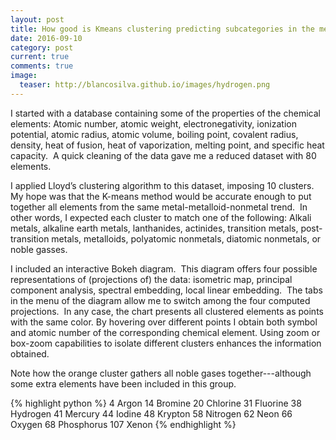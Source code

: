 ```yaml
---
layout: post
title: How good is Kmeans clustering predicting subcategories in the metal-metalloid-nonmetal trend?
date: 2016-09-10 
category: post
current: true
comments: true
image:
  teaser: http://blancosilva.github.io/images/hydrogen.png
---
```


I started with a database containing some of the properties of the chemical elements: Atomic number, atomic weight, electronegativity, ionization potential, atomic radius, atomic volume, boiling point, covalent radius, density, heat of fusion, heat of vaporization, melting point, and specific heat capacity.  A quick cleaning of the data gave me a reduced dataset with 80 elements.  

I applied Lloyd’s clustering algorithm to this dataset, imposing 10 clusters. My hope was that the K-means method would be accurate enough to put together all elements from the same metal-metalloid-nonmetal trend.  In other words, I expected each cluster to match one of the following: Alkali metals, alkaline earth metals, lan­thanides, actinides, transition metals, post-​transition metals, metalloids, polyatomic nonmetals, diatomic nonmetals, or noble gasses.

I included an interactive Bokeh diagram.  This diagram offers four possible representations of (projections of) the data: isometric map, principal component analysis, spectral embedding, local linear embedding.  The tabs in the menu of the diagram allow me to switch among the four computed projections.  In any case, the chart presents all clustered elements as points with the same color. By hovering over different points I obtain both symbol and atomic number of the corresponding chemical element. Using zoom or box-zoom capabilities to isolate different clusters enhances the information obtained. 

<link rel="stylesheet" href="https://cdn.pydata.org/bokeh/release/bokeh-0.12.1.min.css" type="text/css" />
<link rel="stylesheet" href="https://cdn.pydata.org/bokeh/release/bokeh-widgets-0.12.1.min.css" type="text/css" />
        
<script type="text/javascript" src="https://cdn.pydata.org/bokeh/release/bokeh-0.12.1.min.js"></script>
<script type="text/javascript" src="https://cdn.pydata.org/bokeh/release/bokeh-widgets-0.12.1.min.js"></script>
<script type="text/javascript">
    Bokeh.set_log_level("info");
</script>

<div class="bk-root">
	<div class="plotdiv" id="1b7c65a4-571d-4f3e-9fdd-ed079cd65350"></div>
</div>

<script type="text/javascript">
Bokeh.$(function() {
	var docs_json = {"57fff59c-41eb-4d45-81e9-0a7e42c34e45":{"roots":{"references":[{"attributes":{},"id":"00cc789d-881a-4ad7-86d5-55f7553a63cf","type":"ToolEvents"},{"attributes":{"plot":{"id":"cee1bfa9-a824-44c8-9196-7b6a73d0175e","subtype":"Figure","type":"Plot"},"ticker":{"id":"129758b3-92e1-4aaa-8b0b-5cebdf31fe5a","type":"BasicTicker"}},"id":"e182f0b1-daf8-4f37-9190-bec05b4accf4","type":"Grid"},{"attributes":{"plot":{"id":"c2dab302-5e42-4e3d-959f-b5e66611fbc3","subtype":"Figure","type":"Plot"}},"id":"5217cc7f-a098-445c-aeb1-fda035014443","type":"WheelZoomTool"},{"attributes":{},"id":"75e62a9b-78f8-4b19-a5f3-f3d4d30e01b7","type":"BasicTicker"},{"attributes":{"data_source":{"id":"adbb849a-2cfb-4d55-a67d-58ba3b1038b9","type":"ColumnDataSource"},"glyph":{"id":"8e2f6dff-97e5-4955-9782-be53d1ed3414","type":"Circle"},"hover_glyph":null,"nonselection_glyph":{"id":"21066351-a6af-47e3-862c-4473430ff0e3","type":"Circle"},"selection_glyph":null},"id":"a4eb37fa-5e97-4431-a08a-1bdbd443c663","type":"GlyphRenderer"},{"attributes":{"dimension":1,"plot":{"id":"c2dab302-5e42-4e3d-959f-b5e66611fbc3","subtype":"Figure","type":"Plot"},"ticker":{"id":"f474c202-2a73-4edd-8ed6-ea0ae8a04233","type":"BasicTicker"}},"id":"eaee7ab2-ba98-4195-8f96-954f4c4d401e","type":"Grid"},{"attributes":{"plot":{"id":"c2dab302-5e42-4e3d-959f-b5e66611fbc3","subtype":"Figure","type":"Plot"}},"id":"c9d9b096-3849-4282-9d1d-9d0d942fdf01","type":"ResetTool"},{"attributes":{"overlay":{"id":"e977dbe3-8c12-4709-a2f8-36636a0daa6a","type":"BoxAnnotation"},"plot":{"id":"630a6592-12ca-42dc-92ef-2aea63af3651","subtype":"Figure","type":"Plot"}},"id":"ac8c7720-0df6-490a-8d97-8a8d0f78936c","type":"BoxZoomTool"},{"attributes":{"below":[{"id":"f63bc2ae-1d93-4feb-8d4b-7cb6d7705c36","type":"LinearAxis"}],"left":[{"id":"0a4c638c-e4b4-4481-b2eb-e2c359728a93","type":"LinearAxis"}],"plot_height":700,"plot_width":700,"renderers":[{"id":"f63bc2ae-1d93-4feb-8d4b-7cb6d7705c36","type":"LinearAxis"},{"id":"690a0a60-3502-4535-974f-df97314dd36a","type":"Grid"},{"id":"0a4c638c-e4b4-4481-b2eb-e2c359728a93","type":"LinearAxis"},{"id":"f5c5e61c-008f-4972-8cf1-e3043e3c714e","type":"Grid"},{"id":"9a5901de-a97e-4cad-b879-4c8014219e7f","type":"BoxAnnotation"},{"id":"27d56f1a-7c3b-4532-81ba-85bf4eaf4f64","type":"GlyphRenderer"}],"title":{"id":"f80e1044-6214-4f5d-810e-ee43636c4e32","type":"Title"},"tool_events":{"id":"9c23a4d1-f898-4314-8413-02bab3630f17","type":"ToolEvents"},"toolbar":{"id":"15bda869-de1c-434b-ab8c-e88b19d94edf","type":"Toolbar"},"x_range":{"id":"d9d66ebc-bb49-455c-9072-7481d6bca986","type":"DataRange1d"},"y_range":{"id":"2090e30b-3cbf-4a02-a472-143166984158","type":"DataRange1d"}},"id":"d1f6fdbe-f8b8-48cd-b2b3-d71314b67ed3","subtype":"Figure","type":"Plot"},{"attributes":{},"id":"3f24e6e2-68bf-482c-901b-b83865029baa","type":"BasicTicker"},{"attributes":{"child":{"id":"630a6592-12ca-42dc-92ef-2aea63af3651","subtype":"Figure","type":"Plot"},"title":"Isometric Map"},"id":"ea24ab70-9e73-439f-affd-592e438c59b0","type":"Panel"},{"attributes":{},"id":"1b988d15-c792-4942-97de-bd0aab3356ba","type":"ToolEvents"},{"attributes":{"formatter":{"id":"d8eb04a3-45a5-43a2-9253-929516d4e62a","type":"BasicTickFormatter"},"plot":{"id":"630a6592-12ca-42dc-92ef-2aea63af3651","subtype":"Figure","type":"Plot"},"ticker":{"id":"316f212b-61d6-44fb-9b93-61fb7533d858","type":"BasicTicker"}},"id":"8de9b5db-ee4d-4089-a345-0a2cdae9500c","type":"LinearAxis"},{"attributes":{"fill_alpha":{"value":0.1},"fill_color":{"value":"#1f77b4"},"line_alpha":{"value":0.1},"line_color":{"value":"#1f77b4"},"size":{"units":"screen","value":10},"x":{"field":"x"},"y":{"field":"y"}},"id":"a5726df9-1d65-405b-b9ee-bcfe6a2263f6","type":"Circle"},{"attributes":{},"id":"316f212b-61d6-44fb-9b93-61fb7533d858","type":"BasicTicker"},{"attributes":{"callback":null},"id":"2090e30b-3cbf-4a02-a472-143166984158","type":"DataRange1d"},{"attributes":{"plot":{"id":"d1f6fdbe-f8b8-48cd-b2b3-d71314b67ed3","subtype":"Figure","type":"Plot"}},"id":"a748a11e-be89-4a00-80fb-698320cf787d","type":"ResetTool"},{"attributes":{"plot":{"id":"d1f6fdbe-f8b8-48cd-b2b3-d71314b67ed3","subtype":"Figure","type":"Plot"}},"id":"dafdebeb-92fa-4585-99df-6bdd3568f1a3","type":"PanTool"},{"attributes":{"below":[{"id":"8ee13b94-1b80-4eda-a50a-f4beeb1376a2","type":"LinearAxis"}],"left":[{"id":"8de9b5db-ee4d-4089-a345-0a2cdae9500c","type":"LinearAxis"}],"plot_height":700,"plot_width":700,"renderers":[{"id":"8ee13b94-1b80-4eda-a50a-f4beeb1376a2","type":"LinearAxis"},{"id":"bee6a1fd-c01c-4321-8bfa-907b99ad73dd","type":"Grid"},{"id":"8de9b5db-ee4d-4089-a345-0a2cdae9500c","type":"LinearAxis"},{"id":"93d70db1-0a1f-48dd-a027-d11381b46cfb","type":"Grid"},{"id":"e977dbe3-8c12-4709-a2f8-36636a0daa6a","type":"BoxAnnotation"},{"id":"a4eb37fa-5e97-4431-a08a-1bdbd443c663","type":"GlyphRenderer"}],"title":{"id":"c42e27d4-68aa-42ae-af86-9588bba103cd","type":"Title"},"tool_events":{"id":"00cc789d-881a-4ad7-86d5-55f7553a63cf","type":"ToolEvents"},"toolbar":{"id":"2252a3dd-e866-4fc7-b2a1-41692c367127","type":"Toolbar"},"x_range":{"id":"96da214a-b8dd-4580-ab0a-0a2d8870ef96","type":"DataRange1d"},"y_range":{"id":"dc2353fd-c680-4d67-90ca-888f8d73ed14","type":"DataRange1d"}},"id":"630a6592-12ca-42dc-92ef-2aea63af3651","subtype":"Figure","type":"Plot"},{"attributes":{"data_source":{"id":"ea4aa114-acee-46c2-a6c6-89303d1218b5","type":"ColumnDataSource"},"glyph":{"id":"ac356c33-bf30-4851-9f38-0672cdf25271","type":"Circle"},"hover_glyph":null,"nonselection_glyph":{"id":"388bd00b-18b8-4080-9c78-65ed21fc38e1","type":"Circle"},"selection_glyph":null},"id":"27d56f1a-7c3b-4532-81ba-85bf4eaf4f64","type":"GlyphRenderer"},{"attributes":{"dimension":1,"plot":{"id":"630a6592-12ca-42dc-92ef-2aea63af3651","subtype":"Figure","type":"Plot"},"ticker":{"id":"316f212b-61d6-44fb-9b93-61fb7533d858","type":"BasicTicker"}},"id":"93d70db1-0a1f-48dd-a027-d11381b46cfb","type":"Grid"},{"attributes":{"callback":null},"id":"d9d66ebc-bb49-455c-9072-7481d6bca986","type":"DataRange1d"},{"attributes":{"callback":null,"column_names":["color","y","number","name","x"],"data":{"color":["blue","green","orange","gray","purple","red","green","purple","green","orange","green","gray","black","orange","purple","purple","gray","purple","purple","green","orange","purple","blue","black","purple","orange","red","orange","purple","orange","blue","red","gray","orange","black","green","brown","green","yellow","red","orange","gray","red","black","orange","purple","orange","pink","orange","green","purple","black","brown","gray","pink","brown","red","gray","yellow","purple","gray","purple","yellow","green","pink","red","gray","red","blue","brown","green","yellow","black","brown","pink","orange","brown","green","gray","red"],"name":["Aluminum","Antimony","Argon","Arsenic","Gold","Boron","Barium","Beryllium","Bismuth","Bromine","Calcium","Cadmium","Cerium","Chlorine","Cobalt","Chromium","Cesium","Copper","Erbium","Europium","Fluorine","Iron","Gallium","Gadolinium","Germanium","Hydrogen","Hafnium","Mercury","Holmium","Iodine","Indium","Iridium","Potassium","Krypton","Lanthanum","Lithium","Lutetium","Magnesium","Manganese","Molybdenum","Nitrogen","Sodium","Niobium","Neodymium","Neon","Nickel","Oxygen","Osmium","Phosphorus","Lead","Palladium","Praseodymium","Platinum","Rubidium","Rhenium","Rhodium","Ruthenium","Sulfur","Silver","Scandium","Selenium","Silicon","Samarium","Strontium","Tantalum","Technetium","Tellurium","Thorium","Tin","Titanium","Thallium","Thulium","Uranium","Vanadium","Tungsten","Xenon","Yttrium","Ytterbium","Zinc","Zirconium"],"number":[13,51,18,33,79,5,56,4,83,35,20,48,58,17,27,24,55,29,68,63,9,26,31,64,32,1,72,80,67,53,49,77,19,36,57,3,71,12,25,42,7,11,41,60,10,28,8,76,15,82,46,59,78,37,75,45,44,16,47,21,34,14,62,38,73,43,52,90,50,22,81,69,92,23,74,54,39,70,30,40],"x":[0.020084526582062872,0.055508911227359646,0.15159617982500034,0.07808620535306354,-0.013118989541468791,-0.1667149181084315,0.040412699966604515,-0.07412158918645055,0.09996677214325349,0.1358710216647169,0.049420833645170956,0.09840756709401258,-0.05368475756641123,0.1445412145579658,-0.07409316417918016,-0.0740595765977072,0.11968902413559186,-0.026971234299534935,-0.07399904353158034,0.046222159376645575,0.15454197924764262,-0.07409052090663995,0.11498411425073189,-0.05245918041112748,-0.01690505753613556,0.15810507616567535,-0.16713862462462217,0.12914581958175478,-0.07400764218452528,0.12530009037635478,0.10257272792964704,-0.16715970138356462,0.12128852554282608,0.14714531161018027,-0.06419691329517986,0.10359613404133232,-0.09212096560524483,0.07261141171217114,-0.022633185209691854,-0.16712746052891564,0.15425893856539996,0.1191230562603522,-0.1671134893103093,-0.02327814570193724,0.15648491981385174,-0.0741106703796223,0.15457894721882315,-0.16719523063347128,0.12877358728656896,0.0897623732213237,-0.07405615289428397,-0.06559716272986302,-0.12423051864410839,0.12111319125662334,-0.16724406574068892,-0.13889187151894994,-0.1671985605396927,0.120689818545417,0.0016202772687727118,-0.07407638313504207,0.1082491985884832,-0.052965284390099975,0.006889137879488946,0.05587808988636636,-0.16721740391543918,-0.16719279544791243,0.08771539506277566,-0.16713573562473905,0.0813179877688995,-0.09507031046186384,0.0982604083979883,-0.047403618993624004,-0.11269107732573114,-0.11953056645586756,-0.1672722561551455,0.14161633462018186,-0.0786897073555854,0.05947466029830267,0.09074390265847682,-0.16717994243702983],"y":[-0.0686640027625074,-0.03236129252061037,0.10088275678157575,0.015594629748858876,-0.13022710880772997,0.09320866123363873,-0.04788960307612368,-0.04812478338540362,-0.05239852725787149,0.08019276695069817,-0.03416756579328093,0.034824096936878976,-0.38582274730122385,0.09119086361219124,-0.053808921997003954,-0.059858381607069265,0.06354449734773836,-0.06332810308150484,-0.07388381969091548,-0.04967276449143002,0.10433491793803673,-0.05323509441680576,-0.1218473226690649,-0.08371155391912287,-0.08994256518945527,0.10908179190474339,0.12764933135773887,0.07687786711359658,-0.07024627665353751,0.06663726162916656,-0.10157418166086082,0.1263046831988943,0.04991071791183141,0.09543362059015625,-0.35257465037183333,0.0010330287617851292,-0.023946216541317504,-0.005926462161662521,-0.04760576755978449,0.14151992876682593,0.10405246048471159,0.03995282528323821,0.1420039670682226,-0.1233378253024394,0.10715099807051419,-0.04860115787057549,0.10432151305723025,0.16362384453223167,0.07017221143393758,-0.0647331974504771,-0.06273997215755646,-0.3582260430651827,0.03213017565191455,0.05860536971435126,0.18630357516727122,0.04728355999662924,0.1103729698616958,0.05946688409145219,-0.058842469373782944,-0.057152302385446094,0.045112059248676804,-0.03719370702747273,-0.05270548607708758,-0.032932741511694744,0.17827508108785653,0.10923458556172173,0.015158418785209878,0.11696617007969838,-0.13448636210346282,-0.02631729134006027,-0.04440109433036243,-0.0489427204212851,-0.19792518409590712,0.010587326543834106,0.18878104860172187,0.08864335256198225,-0.046494733412392894,-0.04370687587572408,0.020218518521762995,0.10449991026462405]}},"id":"69c788d8-589a-4455-a18c-1d045ac77d13","type":"ColumnDataSource"},{"attributes":{"plot":null,"text":null},"id":"f80e1044-6214-4f5d-810e-ee43636c4e32","type":"Title"},{"attributes":{"data_source":{"id":"97fcbe25-9ae7-4940-9fd2-985f30ff8860","type":"ColumnDataSource"},"glyph":{"id":"f0dacd2d-98f8-47fc-b4f0-c2d708f75136","type":"Circle"},"hover_glyph":null,"nonselection_glyph":{"id":"f4291af9-91c2-470e-a81d-f8a6ae44e447","type":"Circle"},"selection_glyph":null},"id":"de2c5ade-dce6-4847-9286-f0c6d41cc010","type":"GlyphRenderer"},{"attributes":{},"id":"04be2950-d6ee-4a57-9891-c3bbc420ece0","type":"BasicTicker"},{"attributes":{"formatter":{"id":"1525348e-307c-41b7-8caa-bef648e207e3","type":"BasicTickFormatter"},"plot":{"id":"cee1bfa9-a824-44c8-9196-7b6a73d0175e","subtype":"Figure","type":"Plot"},"ticker":{"id":"129758b3-92e1-4aaa-8b0b-5cebdf31fe5a","type":"BasicTicker"}},"id":"f657fa86-2aac-42c1-8ebc-0d6c938ac726","type":"LinearAxis"},{"attributes":{},"id":"781d0785-349d-4ea0-891b-76780f5c06a3","type":"BasicTicker"},{"attributes":{"child":{"id":"d1f6fdbe-f8b8-48cd-b2b3-d71314b67ed3","subtype":"Figure","type":"Plot"},"title":"PCA"},"id":"6571b915-2606-40a7-9990-3270441b3d6d","type":"Panel"},{"attributes":{"overlay":{"id":"9a5901de-a97e-4cad-b879-4c8014219e7f","type":"BoxAnnotation"},"plot":{"id":"d1f6fdbe-f8b8-48cd-b2b3-d71314b67ed3","subtype":"Figure","type":"Plot"}},"id":"ac3efedf-73fd-48dd-8ce2-21d563db2fcb","type":"BoxZoomTool"},{"attributes":{"formatter":{"id":"890edc07-2806-44aa-80e7-8932b6dfec03","type":"BasicTickFormatter"},"plot":{"id":"d1f6fdbe-f8b8-48cd-b2b3-d71314b67ed3","subtype":"Figure","type":"Plot"},"ticker":{"id":"3f24e6e2-68bf-482c-901b-b83865029baa","type":"BasicTicker"}},"id":"f63bc2ae-1d93-4feb-8d4b-7cb6d7705c36","type":"LinearAxis"},{"attributes":{"fill_alpha":{"value":0.1},"fill_color":{"value":"#1f77b4"},"line_alpha":{"value":0.1},"line_color":{"value":"#1f77b4"},"size":{"units":"screen","value":10},"x":{"field":"x"},"y":{"field":"y"}},"id":"388bd00b-18b8-4080-9c78-65ed21fc38e1","type":"Circle"},{"attributes":{"bottom_units":"screen","fill_alpha":{"value":0.5},"fill_color":{"value":"lightgrey"},"left_units":"screen","level":"overlay","line_alpha":{"value":1.0},"line_color":{"value":"black"},"line_dash":[4,4],"line_width":{"value":2},"plot":null,"render_mode":"css","right_units":"screen","top_units":"screen"},"id":"44ccdee2-9904-44fc-ba52-fa1d4b4df299","type":"BoxAnnotation"},{"attributes":{"plot":{"id":"c2dab302-5e42-4e3d-959f-b5e66611fbc3","subtype":"Figure","type":"Plot"}},"id":"842ca18d-71c2-4da8-b92f-e840c22759b8","type":"HelpTool"},{"attributes":{"callback":null},"id":"e45a05d4-d60c-4fa7-b98b-db7fa6c02e66","type":"DataRange1d"},{"attributes":{"fill_color":{"field":"color"},"line_color":{"field":"color"},"size":{"units":"screen","value":10},"x":{"field":"x"},"y":{"field":"y"}},"id":"b63d42a0-e0b3-4db6-b576-39162a9df427","type":"Circle"},{"attributes":{"fill_color":{"field":"color"},"line_color":{"field":"color"},"size":{"units":"screen","value":10},"x":{"field":"x"},"y":{"field":"y"}},"id":"f0dacd2d-98f8-47fc-b4f0-c2d708f75136","type":"Circle"},{"attributes":{},"id":"0020874b-5c7c-4b62-ab2a-800de073350b","type":"BasicTickFormatter"},{"attributes":{"dimension":1,"plot":{"id":"d1f6fdbe-f8b8-48cd-b2b3-d71314b67ed3","subtype":"Figure","type":"Plot"},"ticker":{"id":"75e62a9b-78f8-4b19-a5f3-f3d4d30e01b7","type":"BasicTicker"}},"id":"f5c5e61c-008f-4972-8cf1-e3043e3c714e","type":"Grid"},{"attributes":{},"id":"1525348e-307c-41b7-8caa-bef648e207e3","type":"BasicTickFormatter"},{"attributes":{"callback":null},"id":"dc2353fd-c680-4d67-90ca-888f8d73ed14","type":"DataRange1d"},{"attributes":{"plot":null,"text":null},"id":"0233b109-73a3-4dfd-bd8c-14dcf9b9f03a","type":"Title"},{"attributes":{"child":{"id":"c2dab302-5e42-4e3d-959f-b5e66611fbc3","subtype":"Figure","type":"Plot"},"title":"Spectral Embedding"},"id":"98b94786-8612-423f-aac3-5351d5c7acde","type":"Panel"},{"attributes":{"bottom_units":"screen","fill_alpha":{"value":0.5},"fill_color":{"value":"lightgrey"},"left_units":"screen","level":"overlay","line_alpha":{"value":1.0},"line_color":{"value":"black"},"line_dash":[4,4],"line_width":{"value":2},"plot":null,"render_mode":"css","right_units":"screen","top_units":"screen"},"id":"2cf0bc88-499c-4a96-b0f7-4aa5ce2004e5","type":"BoxAnnotation"},{"attributes":{},"id":"0baaa94f-00c2-4299-8378-1febf77aa58b","type":"BasicTicker"},{"attributes":{"callback":null,"plot":{"id":"630a6592-12ca-42dc-92ef-2aea63af3651","subtype":"Figure","type":"Plot"},"tooltips":[["Name    ","@name"],["Atomic #","@number"]]},"id":"a4462cf3-e7e3-4b88-a454-e4ca8d12435c","type":"HoverTool"},{"attributes":{"plot":{"id":"d1f6fdbe-f8b8-48cd-b2b3-d71314b67ed3","subtype":"Figure","type":"Plot"}},"id":"9ecb0224-2edc-4b42-9734-026504a8dc0f","type":"HelpTool"},{"attributes":{"callback":null},"id":"96da214a-b8dd-4580-ab0a-0a2d8870ef96","type":"DataRange1d"},{"attributes":{"formatter":{"id":"ad6f786c-cf8a-4fb4-9b91-d4b5195fe4b8","type":"BasicTickFormatter"},"plot":{"id":"c2dab302-5e42-4e3d-959f-b5e66611fbc3","subtype":"Figure","type":"Plot"},"ticker":{"id":"0baaa94f-00c2-4299-8378-1febf77aa58b","type":"BasicTicker"}},"id":"f4e6114a-1b2f-4401-abdd-67a2161a9f6c","type":"LinearAxis"},{"attributes":{"formatter":{"id":"0020874b-5c7c-4b62-ab2a-800de073350b","type":"BasicTickFormatter"},"plot":{"id":"630a6592-12ca-42dc-92ef-2aea63af3651","subtype":"Figure","type":"Plot"},"ticker":{"id":"781d0785-349d-4ea0-891b-76780f5c06a3","type":"BasicTicker"}},"id":"8ee13b94-1b80-4eda-a50a-f4beeb1376a2","type":"LinearAxis"},{"attributes":{"plot":{"id":"630a6592-12ca-42dc-92ef-2aea63af3651","subtype":"Figure","type":"Plot"}},"id":"f13f894f-b5f9-4cac-83e5-2911b4ab11ad","type":"ResetTool"},{"attributes":{"plot":{"id":"cee1bfa9-a824-44c8-9196-7b6a73d0175e","subtype":"Figure","type":"Plot"}},"id":"98becf97-1b1f-4842-aa51-6e31960d5248","type":"PanTool"},{"attributes":{},"id":"129758b3-92e1-4aaa-8b0b-5cebdf31fe5a","type":"BasicTicker"},{"attributes":{},"id":"04b24655-2bdc-4bd2-8d99-97e4c78e7af6","type":"BasicTickFormatter"},{"attributes":{"plot":{"id":"cee1bfa9-a824-44c8-9196-7b6a73d0175e","subtype":"Figure","type":"Plot"}},"id":"6763cb58-49a6-4e8f-a0a7-2f607e6d9d27","type":"HelpTool"},{"attributes":{"plot":{"id":"630a6592-12ca-42dc-92ef-2aea63af3651","subtype":"Figure","type":"Plot"}},"id":"37c9ce78-0afc-4ee8-947a-c3dd6484dc3a","type":"WheelZoomTool"},{"attributes":{"fill_alpha":{"value":0.1},"fill_color":{"value":"#1f77b4"},"line_alpha":{"value":0.1},"line_color":{"value":"#1f77b4"},"size":{"units":"screen","value":10},"x":{"field":"x"},"y":{"field":"y"}},"id":"f4291af9-91c2-470e-a81d-f8a6ae44e447","type":"Circle"},{"attributes":{},"id":"11cd2732-f1e9-447e-8723-60767db7cf25","type":"ToolEvents"},{"attributes":{"dimension":1,"plot":{"id":"cee1bfa9-a824-44c8-9196-7b6a73d0175e","subtype":"Figure","type":"Plot"},"ticker":{"id":"04be2950-d6ee-4a57-9891-c3bbc420ece0","type":"BasicTicker"}},"id":"7ef6af74-c6be-451f-8156-28e0ea16cb99","type":"Grid"},{"attributes":{"plot":null,"text":null},"id":"c42e27d4-68aa-42ae-af86-9588bba103cd","type":"Title"},{"attributes":{"plot":null,"text":null},"id":"6bfbd763-2907-41b4-bd4a-9d95769ff141","type":"Title"},{"attributes":{"plot":{"id":"cee1bfa9-a824-44c8-9196-7b6a73d0175e","subtype":"Figure","type":"Plot"}},"id":"5cac3699-7ed9-4049-b47d-7336d7d080f2","type":"SaveTool"},{"attributes":{},"id":"f474c202-2a73-4edd-8ed6-ea0ae8a04233","type":"BasicTicker"},{"attributes":{"callback":null},"id":"69e2ad9d-bd6f-43fa-8988-06e933f0545b","type":"DataRange1d"},{"attributes":{"overlay":{"id":"2cf0bc88-499c-4a96-b0f7-4aa5ce2004e5","type":"BoxAnnotation"},"plot":{"id":"c2dab302-5e42-4e3d-959f-b5e66611fbc3","subtype":"Figure","type":"Plot"}},"id":"ae4c10b2-6ade-4517-81a6-8306f709954a","type":"BoxZoomTool"},{"attributes":{"plot":{"id":"d1f6fdbe-f8b8-48cd-b2b3-d71314b67ed3","subtype":"Figure","type":"Plot"}},"id":"fde1e47b-3327-4e62-824d-98b65f8d309a","type":"WheelZoomTool"},{"attributes":{},"id":"d8eb04a3-45a5-43a2-9253-929516d4e62a","type":"BasicTickFormatter"},{"attributes":{"plot":{"id":"cee1bfa9-a824-44c8-9196-7b6a73d0175e","subtype":"Figure","type":"Plot"}},"id":"aa0d69bd-f4a5-4da7-988c-cc788bcdb60c","type":"ResetTool"},{"attributes":{},"id":"ad6f786c-cf8a-4fb4-9b91-d4b5195fe4b8","type":"BasicTickFormatter"},{"attributes":{"plot":{"id":"cee1bfa9-a824-44c8-9196-7b6a73d0175e","subtype":"Figure","type":"Plot"}},"id":"5b7244ba-129a-4438-9898-0b73009d27ec","type":"WheelZoomTool"},{"attributes":{"plot":{"id":"d1f6fdbe-f8b8-48cd-b2b3-d71314b67ed3","subtype":"Figure","type":"Plot"}},"id":"590cd759-ec77-4e6a-a8bf-48f6f8a0ede0","type":"SaveTool"},{"attributes":{"active_drag":"auto","active_scroll":"auto","active_tap":"auto","tools":[{"id":"15137a19-6285-4e59-926b-e297f4424e02","type":"PanTool"},{"id":"37c9ce78-0afc-4ee8-947a-c3dd6484dc3a","type":"WheelZoomTool"},{"id":"ac8c7720-0df6-490a-8d97-8a8d0f78936c","type":"BoxZoomTool"},{"id":"30069fff-2193-4db3-b5e7-788b4ccb8afa","type":"SaveTool"},{"id":"f13f894f-b5f9-4cac-83e5-2911b4ab11ad","type":"ResetTool"},{"id":"b3208057-5fd6-4f83-9d4c-8cd1ab0619f9","type":"HelpTool"},{"id":"a4462cf3-e7e3-4b88-a454-e4ca8d12435c","type":"HoverTool"}]},"id":"2252a3dd-e866-4fc7-b2a1-41692c367127","type":"Toolbar"},{"attributes":{"callback":null},"id":"3ec8e342-c6c8-4da0-9e1f-f17a9b0c601f","type":"DataRange1d"},{"attributes":{"below":[{"id":"f4e6114a-1b2f-4401-abdd-67a2161a9f6c","type":"LinearAxis"}],"left":[{"id":"474843ad-326c-4358-a433-39ae60cdad43","type":"LinearAxis"}],"plot_height":700,"plot_width":700,"renderers":[{"id":"f4e6114a-1b2f-4401-abdd-67a2161a9f6c","type":"LinearAxis"},{"id":"acbc3918-1b88-432b-a0d5-bff5490a3806","type":"Grid"},{"id":"474843ad-326c-4358-a433-39ae60cdad43","type":"LinearAxis"},{"id":"eaee7ab2-ba98-4195-8f96-954f4c4d401e","type":"Grid"},{"id":"2cf0bc88-499c-4a96-b0f7-4aa5ce2004e5","type":"BoxAnnotation"},{"id":"de2c5ade-dce6-4847-9286-f0c6d41cc010","type":"GlyphRenderer"}],"title":{"id":"0233b109-73a3-4dfd-bd8c-14dcf9b9f03a","type":"Title"},"tool_events":{"id":"11cd2732-f1e9-447e-8723-60767db7cf25","type":"ToolEvents"},"toolbar":{"id":"afc80fbc-c8d0-4fc1-885f-0204f9457f54","type":"Toolbar"},"x_range":{"id":"e45a05d4-d60c-4fa7-b98b-db7fa6c02e66","type":"DataRange1d"},"y_range":{"id":"69e2ad9d-bd6f-43fa-8988-06e933f0545b","type":"DataRange1d"}},"id":"c2dab302-5e42-4e3d-959f-b5e66611fbc3","subtype":"Figure","type":"Plot"},{"attributes":{"overlay":{"id":"44ccdee2-9904-44fc-ba52-fa1d4b4df299","type":"BoxAnnotation"},"plot":{"id":"cee1bfa9-a824-44c8-9196-7b6a73d0175e","subtype":"Figure","type":"Plot"}},"id":"e0d801c3-d95d-4794-9de5-e7bf785217ac","type":"BoxZoomTool"},{"attributes":{"callback":null,"plot":{"id":"d1f6fdbe-f8b8-48cd-b2b3-d71314b67ed3","subtype":"Figure","type":"Plot"},"tooltips":[["Name    ","@name"],["Atomic #","@number"]]},"id":"c0e13ab7-76e0-4d72-91c5-a1253b552b13","type":"HoverTool"},{"attributes":{"plot":{"id":"d1f6fdbe-f8b8-48cd-b2b3-d71314b67ed3","subtype":"Figure","type":"Plot"},"ticker":{"id":"3f24e6e2-68bf-482c-901b-b83865029baa","type":"BasicTicker"}},"id":"690a0a60-3502-4535-974f-df97314dd36a","type":"Grid"},{"attributes":{"plot":{"id":"630a6592-12ca-42dc-92ef-2aea63af3651","subtype":"Figure","type":"Plot"}},"id":"b3208057-5fd6-4f83-9d4c-8cd1ab0619f9","type":"HelpTool"},{"attributes":{"callback":null},"id":"c7fa5816-46d7-4947-aefa-be476df288b9","type":"DataRange1d"},{"attributes":{"below":[{"id":"f657fa86-2aac-42c1-8ebc-0d6c938ac726","type":"LinearAxis"}],"left":[{"id":"ddfa333e-6888-4778-8c4d-0ae52e7562bf","type":"LinearAxis"}],"plot_height":700,"plot_width":700,"renderers":[{"id":"f657fa86-2aac-42c1-8ebc-0d6c938ac726","type":"LinearAxis"},{"id":"e182f0b1-daf8-4f37-9190-bec05b4accf4","type":"Grid"},{"id":"ddfa333e-6888-4778-8c4d-0ae52e7562bf","type":"LinearAxis"},{"id":"7ef6af74-c6be-451f-8156-28e0ea16cb99","type":"Grid"},{"id":"44ccdee2-9904-44fc-ba52-fa1d4b4df299","type":"BoxAnnotation"},{"id":"99c925e4-4e8f-41ff-86dc-9cfe6a82568b","type":"GlyphRenderer"}],"title":{"id":"6bfbd763-2907-41b4-bd4a-9d95769ff141","type":"Title"},"tool_events":{"id":"1b988d15-c792-4942-97de-bd0aab3356ba","type":"ToolEvents"},"toolbar":{"id":"adc1f5b9-2d44-4b78-bad3-0db9b4ce1aa5","type":"Toolbar"},"x_range":{"id":"3ec8e342-c6c8-4da0-9e1f-f17a9b0c601f","type":"DataRange1d"},"y_range":{"id":"c7fa5816-46d7-4947-aefa-be476df288b9","type":"DataRange1d"}},"id":"cee1bfa9-a824-44c8-9196-7b6a73d0175e","subtype":"Figure","type":"Plot"},{"attributes":{"active_drag":"auto","active_scroll":"auto","active_tap":"auto","tools":[{"id":"98becf97-1b1f-4842-aa51-6e31960d5248","type":"PanTool"},{"id":"5b7244ba-129a-4438-9898-0b73009d27ec","type":"WheelZoomTool"},{"id":"e0d801c3-d95d-4794-9de5-e7bf785217ac","type":"BoxZoomTool"},{"id":"5cac3699-7ed9-4049-b47d-7336d7d080f2","type":"SaveTool"},{"id":"aa0d69bd-f4a5-4da7-988c-cc788bcdb60c","type":"ResetTool"},{"id":"6763cb58-49a6-4e8f-a0a7-2f607e6d9d27","type":"HelpTool"},{"id":"fb04df34-0aec-451d-8510-e0bd2a46a146","type":"HoverTool"}]},"id":"adc1f5b9-2d44-4b78-bad3-0db9b4ce1aa5","type":"Toolbar"},{"attributes":{"child":{"id":"cee1bfa9-a824-44c8-9196-7b6a73d0175e","subtype":"Figure","type":"Plot"},"title":"Locally Linear Embedding"},"id":"8a556456-30ce-48d9-8b86-96393a9f914c","type":"Panel"},{"attributes":{"formatter":{"id":"04b24655-2bdc-4bd2-8d99-97e4c78e7af6","type":"BasicTickFormatter"},"plot":{"id":"cee1bfa9-a824-44c8-9196-7b6a73d0175e","subtype":"Figure","type":"Plot"},"ticker":{"id":"04be2950-d6ee-4a57-9891-c3bbc420ece0","type":"BasicTicker"}},"id":"ddfa333e-6888-4778-8c4d-0ae52e7562bf","type":"LinearAxis"},{"attributes":{},"id":"890edc07-2806-44aa-80e7-8932b6dfec03","type":"BasicTickFormatter"},{"attributes":{"callback":null,"tabs":[{"id":"98b94786-8612-423f-aac3-5351d5c7acde","type":"Panel"},{"id":"6571b915-2606-40a7-9990-3270441b3d6d","type":"Panel"},{"id":"ea24ab70-9e73-439f-affd-592e438c59b0","type":"Panel"},{"id":"8a556456-30ce-48d9-8b86-96393a9f914c","type":"Panel"}]},"id":"57982c92-017a-4829-a492-78e88afc07ad","type":"Tabs"},{"attributes":{"bottom_units":"screen","fill_alpha":{"value":0.5},"fill_color":{"value":"lightgrey"},"left_units":"screen","level":"overlay","line_alpha":{"value":1.0},"line_color":{"value":"black"},"line_dash":[4,4],"line_width":{"value":2},"plot":null,"render_mode":"css","right_units":"screen","top_units":"screen"},"id":"9a5901de-a97e-4cad-b879-4c8014219e7f","type":"BoxAnnotation"},{"attributes":{"bottom_units":"screen","fill_alpha":{"value":0.5},"fill_color":{"value":"lightgrey"},"left_units":"screen","level":"overlay","line_alpha":{"value":1.0},"line_color":{"value":"black"},"line_dash":[4,4],"line_width":{"value":2},"plot":null,"render_mode":"css","right_units":"screen","top_units":"screen"},"id":"e977dbe3-8c12-4709-a2f8-36636a0daa6a","type":"BoxAnnotation"},{"attributes":{},"id":"71848d40-ccda-4bfe-be34-9f619a203a39","type":"BasicTickFormatter"},{"attributes":{"active_drag":"auto","active_scroll":"auto","active_tap":"auto","tools":[{"id":"2ef0a2d0-ccde-4af3-9950-c00ec5716827","type":"PanTool"},{"id":"5217cc7f-a098-445c-aeb1-fda035014443","type":"WheelZoomTool"},{"id":"ae4c10b2-6ade-4517-81a6-8306f709954a","type":"BoxZoomTool"},{"id":"c32663aa-0a8e-47fc-b6d0-4bcab05cb8dc","type":"SaveTool"},{"id":"c9d9b096-3849-4282-9d1d-9d0d942fdf01","type":"ResetTool"},{"id":"842ca18d-71c2-4da8-b92f-e840c22759b8","type":"HelpTool"},{"id":"6946cb3d-c3b2-4ea9-bbba-9ba081c5f4ae","type":"HoverTool"}]},"id":"afc80fbc-c8d0-4fc1-885f-0204f9457f54","type":"Toolbar"},{"attributes":{"formatter":{"id":"71848d40-ccda-4bfe-be34-9f619a203a39","type":"BasicTickFormatter"},"plot":{"id":"d1f6fdbe-f8b8-48cd-b2b3-d71314b67ed3","subtype":"Figure","type":"Plot"},"ticker":{"id":"75e62a9b-78f8-4b19-a5f3-f3d4d30e01b7","type":"BasicTicker"}},"id":"0a4c638c-e4b4-4481-b2eb-e2c359728a93","type":"LinearAxis"},{"attributes":{"fill_color":{"field":"color"},"line_color":{"field":"color"},"size":{"units":"screen","value":10},"x":{"field":"x"},"y":{"field":"y"}},"id":"ac356c33-bf30-4851-9f38-0672cdf25271","type":"Circle"},{"attributes":{"active_drag":"auto","active_scroll":"auto","active_tap":"auto","tools":[{"id":"dafdebeb-92fa-4585-99df-6bdd3568f1a3","type":"PanTool"},{"id":"fde1e47b-3327-4e62-824d-98b65f8d309a","type":"WheelZoomTool"},{"id":"ac3efedf-73fd-48dd-8ce2-21d563db2fcb","type":"BoxZoomTool"},{"id":"590cd759-ec77-4e6a-a8bf-48f6f8a0ede0","type":"SaveTool"},{"id":"a748a11e-be89-4a00-80fb-698320cf787d","type":"ResetTool"},{"id":"9ecb0224-2edc-4b42-9734-026504a8dc0f","type":"HelpTool"},{"id":"c0e13ab7-76e0-4d72-91c5-a1253b552b13","type":"HoverTool"}]},"id":"15bda869-de1c-434b-ab8c-e88b19d94edf","type":"Toolbar"},{"attributes":{"plot":{"id":"630a6592-12ca-42dc-92ef-2aea63af3651","subtype":"Figure","type":"Plot"}},"id":"30069fff-2193-4db3-b5e7-788b4ccb8afa","type":"SaveTool"},{"attributes":{"callback":null,"plot":{"id":"c2dab302-5e42-4e3d-959f-b5e66611fbc3","subtype":"Figure","type":"Plot"},"tooltips":[["Name    ","@name"],["Atomic #","@number"]]},"id":"6946cb3d-c3b2-4ea9-bbba-9ba081c5f4ae","type":"HoverTool"},{"attributes":{"fill_color":{"field":"color"},"line_color":{"field":"color"},"size":{"units":"screen","value":10},"x":{"field":"x"},"y":{"field":"y"}},"id":"8e2f6dff-97e5-4955-9782-be53d1ed3414","type":"Circle"},{"attributes":{"callback":null,"column_names":["color","y","number","name","x"],"data":{"color":["blue","green","orange","gray","purple","red","green","purple","green","orange","green","gray","black","orange","purple","purple","gray","purple","purple","green","orange","purple","blue","black","purple","orange","red","orange","purple","orange","blue","red","gray","orange","black","green","brown","green","yellow","red","orange","gray","red","black","orange","purple","orange","pink","orange","green","purple","black","brown","gray","pink","brown","red","gray","yellow","purple","gray","purple","yellow","green","pink","red","gray","red","blue","brown","green","yellow","black","brown","pink","orange","brown","green","gray","red"],"name":["Aluminum","Antimony","Argon","Arsenic","Gold","Boron","Barium","Beryllium","Bismuth","Bromine","Calcium","Cadmium","Cerium","Chlorine","Cobalt","Chromium","Cesium","Copper","Erbium","Europium","Fluorine","Iron","Gallium","Gadolinium","Germanium","Hydrogen","Hafnium","Mercury","Holmium","Iodine","Indium","Iridium","Potassium","Krypton","Lanthanum","Lithium","Lutetium","Magnesium","Manganese","Molybdenum","Nitrogen","Sodium","Niobium","Neodymium","Neon","Nickel","Oxygen","Osmium","Phosphorus","Lead","Palladium","Praseodymium","Platinum","Rubidium","Rhenium","Rhodium","Ruthenium","Sulfur","Silver","Scandium","Selenium","Silicon","Samarium","Strontium","Tantalum","Technetium","Tellurium","Thorium","Tin","Titanium","Thallium","Thulium","Uranium","Vanadium","Tungsten","Xenon","Yttrium","Ytterbium","Zinc","Zirconium"],"number":[13,51,18,33,79,5,56,4,83,35,20,48,58,17,27,24,55,29,68,63,9,26,31,64,32,1,72,80,67,53,49,77,19,36,57,3,71,12,25,42,7,11,41,60,10,28,8,76,15,82,46,59,78,37,75,45,44,16,47,21,34,14,62,38,73,43,52,90,50,22,81,69,92,23,74,54,39,70,30,40],"x":[-0.047260757042147473,0.09950616894970171,0.5793823850598813,0.12035301508352052,-0.1595838769653734,-0.363058606199194,0.0693629384854535,-0.2665360554727898,0.07473674651398647,0.395472503701883,0.09819918899638701,0.30702091050416475,-0.15886868343679109,0.4435816512306726,-0.24692801122165442,-0.10636249520155665,0.3367404729986222,-0.10603869483484983,-0.20776778270243082,0.11059904440408577,0.5457699975533281,-0.1843008884522744,0.015916213220930047,-0.26010686589174004,-0.14232861389951465,0.4389007902258712,-0.5320616390592325,0.32480400595000897,-0.2155152838997979,0.3334827807930577,0.025811744885624807,-0.5305855039401725,0.308041423844073,0.6083633613123897,-0.17838792072508508,0.10051707121739824,-0.24163025407684446,0.178355612514032,-0.04315978060931711,-0.45208139717436113,0.5457699975533277,0.28781429915980233,-0.4525947540486783,-0.19368652438270187,0.4750810839311789,-0.22868162886281918,0.5793823850598812,-0.3447761599715733,0.3106601485145346,0.0776108599537079,-0.27747528847076464,-0.17043086688647816,-0.2779084548258107,0.35472809621124374,-0.2876416467193353,-0.2603285420289838,-0.43164599658990954,0.36281918207066266,-0.038460242531894256,-0.1989734489477422,0.32575123168034414,-0.08388460695859878,0.018329666709461154,0.11392721231377526,-0.28764164671933506,-0.4150125128118691,0.23379818647664052,-0.24795602621556664,-0.01473013427281269,-0.22669972101307803,0.0967110429811729,-0.05652455795029932,-0.14293961649988793,-0.2249085718533126,-0.287641646719335,0.6051257575782616,-0.2760888642768756,0.1399640760266515,0.2762257721046488,-0.4494224554064605],"y":[-0.27843175181913066,-0.3673126563883015,0.4706134023234757,-0.07775841818619128,-0.22005321302662967,0.350685685365368,-0.4171608495345961,-0.2746394814203383,-0.29823174972223304,0.2561074961008443,-0.3084494345042392,-0.13693468345899085,-0.1192743713865423,0.3149527717378333,-0.27542440815017,-0.1478289618916876,-0.040643397815711156,-0.2977675893371984,-0.23739529064758255,-0.3547088389877329,0.4477557716865245,-0.24042057838865907,-0.23193876586758358,-0.10947125046066526,-0.23204681153139467,0.3639956186560496,0.6185217380141145,0.08859269678892592,-0.31692919369824435,0.16489881072646886,-0.27908105015411416,0.6131136662147767,-0.09566041336373354,0.4819436509396527,-0.11831196590018848,-0.19268432212419884,-0.0018901861325918412,-0.2663270948463445,-0.2382777027937661,0.5358442300368588,0.44775577168652486,-0.12722114436789328,0.5377199009981287,-0.16937722793012053,0.39332273124375106,-0.30533942761703736,0.47061340232347554,0.42329431229633363,0.11105014104779859,-0.3450691810868741,-0.2528477933348567,-0.09617882126361192,0.11904473939693508,-0.05121696133738945,0.3540013929301303,0.1224208501046199,0.4610734830614282,0.016399531785869784,-0.31093410525107995,-0.2523099614770164,-0.10651374084694136,-0.21816334166685258,-0.2960173467138801,-0.3308874350534751,0.35400139293013,0.4695435036225313,-0.20142587004061696,0.2778714242196594,-0.22365133738066845,-0.045141728229070886,-0.3112401176763166,-0.23242714693931113,-0.01327208929483267,0.004140122271724552,0.3540013929301302,0.47376325529186003,-0.06379242033365169,-0.24714694614306304,-0.18015895344287014,0.4583446422347143]}},"id":"97fcbe25-9ae7-4940-9fd2-985f30ff8860","type":"ColumnDataSource"},{"attributes":{"plot":{"id":"630a6592-12ca-42dc-92ef-2aea63af3651","subtype":"Figure","type":"Plot"}},"id":"15137a19-6285-4e59-926b-e297f4424e02","type":"PanTool"},{"attributes":{"callback":null,"plot":{"id":"cee1bfa9-a824-44c8-9196-7b6a73d0175e","subtype":"Figure","type":"Plot"},"tooltips":[["Name    ","@name"],["Atomic #","@number"]]},"id":"fb04df34-0aec-451d-8510-e0bd2a46a146","type":"HoverTool"},{"attributes":{"plot":{"id":"c2dab302-5e42-4e3d-959f-b5e66611fbc3","subtype":"Figure","type":"Plot"}},"id":"2ef0a2d0-ccde-4af3-9950-c00ec5716827","type":"PanTool"},{"attributes":{},"id":"9c23a4d1-f898-4314-8413-02bab3630f17","type":"ToolEvents"},{"attributes":{"data_source":{"id":"69c788d8-589a-4455-a18c-1d045ac77d13","type":"ColumnDataSource"},"glyph":{"id":"b63d42a0-e0b3-4db6-b576-39162a9df427","type":"Circle"},"hover_glyph":null,"nonselection_glyph":{"id":"a5726df9-1d65-405b-b9ee-bcfe6a2263f6","type":"Circle"},"selection_glyph":null},"id":"99c925e4-4e8f-41ff-86dc-9cfe6a82568b","type":"GlyphRenderer"},{"attributes":{"plot":{"id":"c2dab302-5e42-4e3d-959f-b5e66611fbc3","subtype":"Figure","type":"Plot"}},"id":"c32663aa-0a8e-47fc-b6d0-4bcab05cb8dc","type":"SaveTool"},{"attributes":{"plot":{"id":"c2dab302-5e42-4e3d-959f-b5e66611fbc3","subtype":"Figure","type":"Plot"},"ticker":{"id":"0baaa94f-00c2-4299-8378-1febf77aa58b","type":"BasicTicker"}},"id":"acbc3918-1b88-432b-a0d5-bff5490a3806","type":"Grid"},{"attributes":{"callback":null,"column_names":["color","y","number","name","x"],"data":{"color":["blue","green","orange","gray","purple","red","green","purple","green","orange","green","gray","black","orange","purple","purple","gray","purple","purple","green","orange","purple","blue","black","purple","orange","red","orange","purple","orange","blue","red","gray","orange","black","green","brown","green","yellow","red","orange","gray","red","black","orange","purple","orange","pink","orange","green","purple","black","brown","gray","pink","brown","red","gray","yellow","purple","gray","purple","yellow","green","pink","red","gray","red","blue","brown","green","yellow","black","brown","pink","orange","brown","green","gray","red"],"name":["Aluminum","Antimony","Argon","Arsenic","Gold","Boron","Barium","Beryllium","Bismuth","Bromine","Calcium","Cadmium","Cerium","Chlorine","Cobalt","Chromium","Cesium","Copper","Erbium","Europium","Fluorine","Iron","Gallium","Gadolinium","Germanium","Hydrogen","Hafnium","Mercury","Holmium","Iodine","Indium","Iridium","Potassium","Krypton","Lanthanum","Lithium","Lutetium","Magnesium","Manganese","Molybdenum","Nitrogen","Sodium","Niobium","Neodymium","Neon","Nickel","Oxygen","Osmium","Phosphorus","Lead","Palladium","Praseodymium","Platinum","Rubidium","Rhenium","Rhodium","Ruthenium","Sulfur","Silver","Scandium","Selenium","Silicon","Samarium","Strontium","Tantalum","Technetium","Tellurium","Thorium","Tin","Titanium","Thallium","Thulium","Uranium","Vanadium","Tungsten","Xenon","Yttrium","Ytterbium","Zinc","Zirconium"],"number":[13,51,18,33,79,5,56,4,83,35,20,48,58,17,27,24,55,29,68,63,9,26,31,64,32,1,72,80,67,53,49,77,19,36,57,3,71,12,25,42,7,11,41,60,10,28,8,76,15,82,46,59,78,37,75,45,44,16,47,21,34,14,62,38,73,43,52,90,50,22,81,69,92,23,74,54,39,70,30,40],"x":[165.1549578086669,-792.7720666339671,-2823.911782391951,-1690.9785680590544,604.003387697546,2151.1534894725755,-547.4716111589673,872.8116117785594,-1048.4956299233063,-2537.6402797234005,-810.8718195077785,-1722.8067323885657,1123.0966109927645,-2649.696687604154,827.8752492502166,811.3197698676413,-2050.977643985591,350.69647399150875,849.2084990339467,-764.1471729493757,-2846.350833763942,719.67950998593,-532.924237310271,1219.2784924423763,573.4084592303528,-2922.2196059991647,2828.5210411083713,-2380.4911599136444,662.6678717464754,-2401.8127171891165,-701.9503389126266,2753.446644467973,-1974.279813787954,-2789.7211548797695,1185.3803007326305,-1392.2647915255197,1390.0773376147806,-1235.01663547876,-59.75485635628122,3008.5434322255883,-2854.5116367646956,-1845.8234647614345,3022.517917867446,848.6448130257074,-2909.181351937498,686.5144718790234,-2839.099449129472,3567.4271600341626,-2306.38464443666,-916.4930886721086,946.7111615875558,1221.0459721050568,1846.245391652987,-2031.5517374912906,4110.882066789432,1808.6145728832691,2452.2999579542397,-2126.54200569937,-89.89184640751884,803.6950103840954,-1860.7221626960586,306.86491971590306,-398.2648201580452,-939.6970894260107,3912.9990090697706,2449.5337668192415,-1502.8653887710816,2999.7822780164397,-94.47061201325167,1299.8662693093083,-1137.9638292219493,-40.92141314874259,1938.6695031879992,1519.8887200301212,4209.631861125093,-2740.4304570994445,1286.1646900084056,-1087.036034138292,-1545.792708746224,2609.87722726916],"y":[-813.3226419025247,-237.03064716141273,369.17598760367173,172.51248903528915,-571.4990105519822,291.83235366075564,-204.9444833605803,-457.53840960113837,-380.57214101263344,314.5174596553287,121.62347137063307,238.02339013507606,-954.9573220137667,336.74570153088223,78.24254827241617,-268.5951832219415,39.88814267633211,-289.8661815345455,48.983015397025554,78.8268704624029,373.28774077562275,145.68497475499606,-981.6809191383713,-532.4116235105231,-631.3066114452986,387.2799813350157,277.4433798079099,120.74560149181013,166.69892396917638,283.0516047821477,-932.9170875401891,447.53154488730524,-98.03720663095794,362.8666851839355,-905.8647840881179,-334.75622195096537,12.90971844937394,213.29585306541782,128.65359536291442,474.7664608391974,374.8189519452578,-133.34425257155806,399.9876916381345,-598.7065487255792,384.95723624138964,70.61856597840853,371.91445774676004,595.207271817676,272.110474342913,-437.1501492142671,105.74214652472642,-892.7756550270203,66.71695312098848,0.9321352850047333,686.4778773469357,188.90189808994842,383.0535114469682,238.11948054788024,-230.5225744573133,76.08865921782501,203.22348765242964,215.34630353762094,93.72655239041693,87.67691058820412,628.065149867858,361.39211414510146,159.58664677105753,-119.52384139990681,-969.7862407226246,111.00163487935981,-395.7347704768956,203.95993946279725,-783.454619360622,131.7502215410609,755.6179278507166,352.4379854958572,-133.6058908168514,128.9839413892563,219.8998676903442,-62.99847161990647]}},"id":"adbb849a-2cfb-4d55-a67d-58ba3b1038b9","type":"ColumnDataSource"},{"attributes":{"fill_alpha":{"value":0.1},"fill_color":{"value":"#1f77b4"},"line_alpha":{"value":0.1},"line_color":{"value":"#1f77b4"},"size":{"units":"screen","value":10},"x":{"field":"x"},"y":{"field":"y"}},"id":"21066351-a6af-47e3-862c-4473430ff0e3","type":"Circle"},{"attributes":{},"id":"ae0f619a-ad0f-4ac3-8987-34fd436a9bfb","type":"BasicTickFormatter"},{"attributes":{"plot":{"id":"630a6592-12ca-42dc-92ef-2aea63af3651","subtype":"Figure","type":"Plot"},"ticker":{"id":"781d0785-349d-4ea0-891b-76780f5c06a3","type":"BasicTicker"}},"id":"bee6a1fd-c01c-4321-8bfa-907b99ad73dd","type":"Grid"},{"attributes":{"callback":null,"column_names":["color","y","number","name","x"],"data":{"color":["blue","green","orange","gray","purple","red","green","purple","green","orange","green","gray","black","orange","purple","purple","gray","purple","purple","green","orange","purple","blue","black","purple","orange","red","orange","purple","orange","blue","red","gray","orange","black","green","brown","green","yellow","red","orange","gray","red","black","orange","purple","orange","pink","orange","green","purple","black","brown","gray","pink","brown","red","gray","yellow","purple","gray","purple","yellow","green","pink","red","gray","red","blue","brown","green","yellow","black","brown","pink","orange","brown","green","gray","red"],"name":["Aluminum","Antimony","Argon","Arsenic","Gold","Boron","Barium","Beryllium","Bismuth","Bromine","Calcium","Cadmium","Cerium","Chlorine","Cobalt","Chromium","Cesium","Copper","Erbium","Europium","Fluorine","Iron","Gallium","Gadolinium","Germanium","Hydrogen","Hafnium","Mercury","Holmium","Iodine","Indium","Iridium","Potassium","Krypton","Lanthanum","Lithium","Lutetium","Magnesium","Manganese","Molybdenum","Nitrogen","Sodium","Niobium","Neodymium","Neon","Nickel","Oxygen","Osmium","Phosphorus","Lead","Palladium","Praseodymium","Platinum","Rubidium","Rhenium","Rhodium","Ruthenium","Sulfur","Silver","Scandium","Selenium","Silicon","Samarium","Strontium","Tantalum","Technetium","Tellurium","Thorium","Tin","Titanium","Thallium","Thulium","Uranium","Vanadium","Tungsten","Xenon","Yttrium","Ytterbium","Zinc","Zirconium"],"number":[13,51,18,33,79,5,56,4,83,35,20,48,58,17,27,24,55,29,68,63,9,26,31,64,32,1,72,80,67,53,49,77,19,36,57,3,71,12,25,42,7,11,41,60,10,28,8,76,15,82,46,59,78,37,75,45,44,16,47,21,34,14,62,38,73,43,52,90,50,22,81,69,92,23,74,54,39,70,30,40],"x":[28.50553996587122,-775.8094946671089,-2721.3521298219243,-1550.8384612293012,567.6740094227863,2072.39809787703,-530.9680380614312,766.0333310831296,-953.6430360151128,-2419.8284055601007,-758.957025091752,-1635.819702585083,949.446019548743,-2546.5849351227434,786.6744849594986,782.3541165837374,-1861.9886390879865,318.7720200086029,793.5164759336252,-725.3894526512098,-2738.658802761341,698.3564217222705,-503.20036340192456,1045.6418697700658,486.641787459701,-2814.6755948170094,2681.427018101672,-2167.9516551313723,612.6882238666765,-2251.231170154354,-556.9910401874296,2621.3399942440933,-1768.1147403641091,-2675.9306287988607,1034.8239191661892,-1197.521728416152,1324.9411201022483,-1181.6189002829763,-54.01881468647775,2891.4148280709546,-2740.9080535050375,-1642.5043257652528,2918.5486799899295,731.157739161383,-2803.1434538762637,646.6701912254549,-2733.566998622855,3427.8499490338145,-2203.4272594758236,-764.7657797891959,901.4023451193458,1075.849891716982,1769.4020647377117,-1842.5085734817485,4007.5876853144855,1745.0269641083655,2327.838115567604,-2024.1317022832761,-96.2834748980885,771.3632705200757,-1763.4829041896148,296.48134999719133,-370.73609481438945,-882.396537097935,3811.3819452250696,2356.1738283698373,-1386.7025535218397,2604.9002553028586,-55.07784197451523,1240.2446983419147,-1019.5638017538132,-10.194717391013791,1727.1023529920851,1424.8733818505257,4052.275102027765,-2614.5208979744343,1207.5284992305621,-1020.5014225707625,-1465.8984485395931,2325.1000127013776],"y":[-408.2659675553748,-14.373692174735897,112.04977989908467,619.528451273531,-246.50891190682518,115.55911649413918,-34.39638164367695,-96.07536315312639,-325.81695666032823,153.98002250363282,218.45213929087546,102.47608282632169,-755.9987160879251,117.59054301930055,130.0773288738896,543.4135226043047,-109.19488363185832,-85.80217101364568,158.90983835281418,177.81968486153193,87.48155277166586,222.94824332500755,-838.844262993865,-224.26814819707687,-341.1941155288564,84.1434464754907,-58.43830836973479,-21.658259159285873,193.41517412897718,198.26825214650017,-667.741077137963,216.5010859568337,-116.76125795567116,122.41163354369316,-663.168824018395,-290.91325485939166,23.912409837275213,231.99349777292855,298.38317576483337,273.8681101019776,99.77104782051809,-144.97735499443047,87.06260085300558,-384.6347322330222,89.4945646289885,158.62000852250543,86.22638033532606,439.5611910848686,96.1452919680461,-364.86357852103595,131.55451709716414,-672.914466990957,-92.93368010804696,-105.5590900910803,303.1206129819701,143.45419966997954,254.17236160031266,83.68521040245476,-1.2766820582701308,189.02381218475188,56.67576662794751,301.0994953373419,272.0913685750368,203.8514214700841,226.74878338585665,85.45328796677003,111.15186718766071,-563.7869301491837,-853.1810347437508,86.66314457892307,-253.5447149431864,611.1275425890383,-795.4518672849254,234.79327475584896,542.9181141095178,139.18095400309835,-69.50788721228791,332.76754868199185,124.0928556361962,-291.637744501918]}},"id":"ea4aa114-acee-46c2-a6c6-89303d1218b5","type":"ColumnDataSource"},{"attributes":{"formatter":{"id":"ae0f619a-ad0f-4ac3-8987-34fd436a9bfb","type":"BasicTickFormatter"},"plot":{"id":"c2dab302-5e42-4e3d-959f-b5e66611fbc3","subtype":"Figure","type":"Plot"},"ticker":{"id":"f474c202-2a73-4edd-8ed6-ea0ae8a04233","type":"BasicTicker"}},"id":"474843ad-326c-4358-a433-39ae60cdad43","type":"LinearAxis"}],"root_ids":["57982c92-017a-4829-a492-78e88afc07ad"]},"title":"Bokeh Application","version":"0.12.1"}};
	var render_items = [{"docid":"57fff59c-41eb-4d45-81e9-0a7e42c34e45","elementid":"1b7c65a4-571d-4f3e-9fdd-ed079cd65350","modelid":"57982c92-017a-4829-a492-78e88afc07ad"}];

	Bokeh.embed.embed_items(docs_json, render_items);
});
</script>

Note how the orange cluster gathers all noble gases together---although some extra elements have been included in this group.

{% highlight python %}
4           Argon
14        Bromine
20       Chlorine
31       Fluorine
38       Hydrogen
41        Mercury
44         Iodine
48        Krypton
58       Nitrogen
62           Neon
66         Oxygen
68     Phosphorus
107         Xenon
{% endhighlight %}
